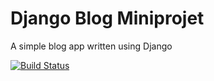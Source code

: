 # Django Blog Miniprojet

A simple blog app written using Django

[![Build Status](https://travis-ci.org/benhasselgren/django-official-blog.svg?branch=master)](https://travis-ci.org/benhasselgren/django-official-blog)